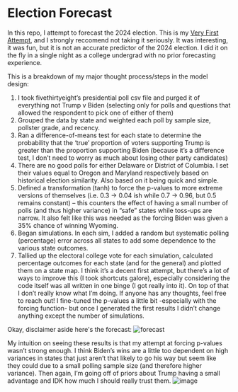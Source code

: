 # Election Forecast

In this repo, I attempt to forecast the 2024 election. This is my  <ins>Very First Attempt</ins>, and I strongly reccomend not taking it seriously. It was interesting, it was fun, but it is not an accurate predictor of the 2024 election. I did it on the fly in a single night as a college undergrad with no prior forecasting experience.

This is a breakdown of my major thought process/steps in the model design:
1)	I took fivethirtyeight’s presidential poll csv file and purged it of everything not Trump v Biden (selecting only for polls and questions that allowed the respondent to pick one of either of them)
2)	 Grouped the data by state and weighted each poll by sample size, pollster grade, and recency.
3)	Ran a difference-of-means test for each state to determine the probability that the ‘true’ proportion of voters supporting Trump is greater than the proportion supporting Biden (because it’s a difference test, I don’t need to worry as much about losing other party candidates)
4)	There are no good polls for either Delaware or District of Columbia. I set their values equal to Oregon and Maryland respectively based on historical election similarity. Also based on it being quick and simple.
5)	Defined a transformation (tanh) to force the p-values to more extreme versions of themselves (i.e. 0.3 -> 0.04 ish while 0.7 -> 0.96, but 0.5 remains constant) – this counters the effect of having a small number of polls (and thus higher variance) in “safe” states while toss-ups are narrow. It also felt like this was needed as the forcing Biden was given a 35% chance of winning Wyoming.
6)	Began simulations. In each sim, I added a random but systematic polling (percentage) error across all states to add some dependence to the various state outcomes.
7)	Tallied up the electoral college vote for each simulation, calculated percentage outcomes for each state (and for the general) and plotted them on a state map. I think it’s a decent first attempt, but
there’s a lot of ways to improve this (I took shortcuts galore), especially considering the code itself was all written in one binge (I got really into it). On top of that I don’t really know what I’m doing. If anyone has any thoughts, feel free to reach out!
I fine-tuned the p-values a little bit -especially with the forcing function- but once I generated the first results I didn’t change anything except the number of simulations.


Okay, disclaimer aside here's the forecast:
![forecast](https://github.com/BGray-wrl/election_forecast_2024/blob/main/Forecast.png)

My intuition on seeing these results is that my attempt at forcing p-values wasn’t strong enough. I think Biden’s wins are a little too dependent on high variances in states that just aren’t that likely to go his way but seem like they could due to a small polling sample size (and therefore higher variance). Then again, I’m going off of priors about Trump having a small advantage and IDK how much I should really trust them.
![image](https://github.com/BGray-wrl/election_forecast/assets/120680905/13c06c64-2651-40cb-8e86-afb375954758)
